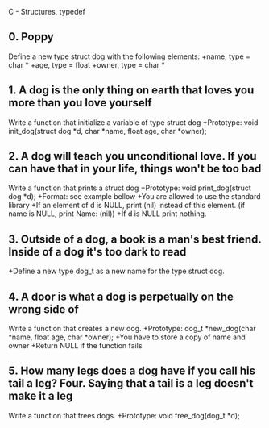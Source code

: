 C - Structures, typedef 

## 0. Poppy
Define a new type struct dog with the following elements:
+name, type = char *
+age, type = float
+owner, type = char *

## 1. A dog is the only thing on earth that loves you more than you love yourself
Write a function that initialize a variable of type struct dog
+Prototype: void init_dog(struct dog *d, char *name, float age, char *owner);

## 2. A dog will teach you unconditional love. If you can have that in your life, things won't be too bad
Write a function that prints a struct dog
+Prototype: void print_dog(struct dog *d);
+Format: see example bellow
+You are allowed to use the standard library
+If an element of d is NULL, print (nil) instead of this element. (if name is NULL, print Name: (nil))
+If d is NULL print nothing.

## 3. Outside of a dog, a book is a man's best friend. Inside of a dog it's too dark to read
+Define a new type dog_t as a new name for the type struct dog.

## 4. A door is what a dog is perpetually on the wrong side of
Write a function that creates a new dog.
+Prototype: dog_t *new_dog(char *name, float age, char *owner);
+You have to store a copy of name and owner
+Return NULL if the function fails

## 5. How many legs does a dog have if you call his tail a leg? Four. Saying that a tail is a leg doesn't make it a leg
Write a function that frees dogs.
+Prototype: void free_dog(dog_t *d);
